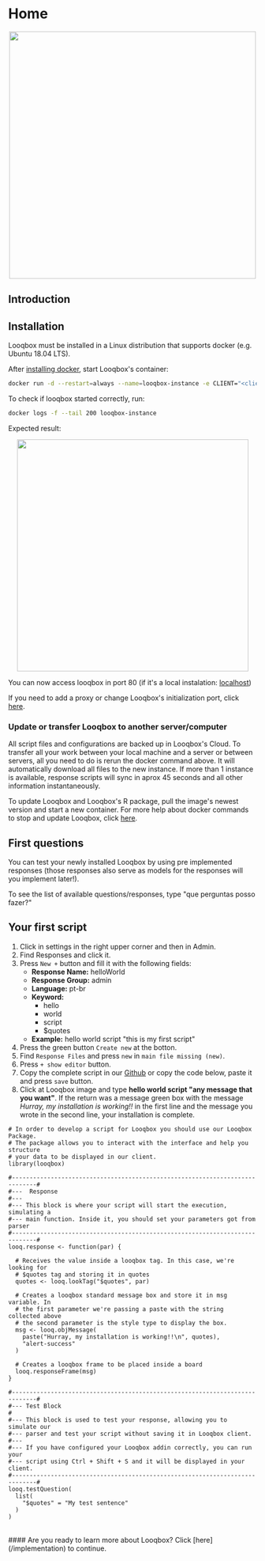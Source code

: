 # Home

<p align="center">
  <img src="https://s3-sa-east-1.amazonaws.com/looqbox/github-images/question.gif" width="500">
</p>

## Introduction

## Installation

Looqbox must be installed in a Linux distribution that supports docker (e.g. Ubuntu 18.04 LTS).

After <a href="https://docs.docker.com/install/" target="_blank">installing docker</a>, start Looqbox's container:


```bash
docker run -d --restart=always --name=looqbox-instance -e CLIENT="<client name>" -e KEY="<client key>" -e RSTUDIO_PASS="<choose a password>" -p 80:80 -p 8787:8787 looqboxrep/fes-public:cloud002
```
To check if looqbox started correctly, run: 
```bash
docker logs -f --tail 200 looqbox-instance
```
Expected result:
<p align="center">
  <img src="https://s3-sa-east-1.amazonaws.com/looqbox/github-images/logs-successful-start.png" width="469">
</p>

You can now access looqbox in port 80 (if it's a local instalation: <a href="http://localhost:80/" target="_blank">localhost</a>)

If you need to add a proxy or change Looqbox's initialization port, click [here](/z-extras#additional-parameters).

### Update or transfer Looqbox to another server/computer

All script files and configurations are backed up in Looqbox's Cloud. To transfer all your work between your local machine and a server or between servers, all you need to do is rerun the docker command above. It will automatically download all files to the new instance. If more than 1 instance is available, response scripts will sync in aprox  45 seconds and all other information instantaneously. 

To update Looqbox and Looqbox's R package, pull the image's newest version and start a new container. For more help about docker commands to stop and update Looqbox, click [here](/z-extras#docker-commands-for-looqbox).


## First questions

You can test your newly installed Looqbox by using pre implemented responses (those responses also serve as models for the responses will you implement later!).

To see the list of available questions/responses, type "que perguntas posso fazer?"

## Your first script

1. Click in settings in the right upper corner and then in Admin.
2. Find Responses and click it.
3. Press `New +` button and fill it with the following fields:
    - **Response Name:** helloWorld
    - **Response Group:** admin
    - **Language:** pt-br
    - **Keyword:**
        - hello
        - world
        - script
        - $quotes
    - **Example:** hello world script "this is my first script"
4. Press the green button `Create new` at the botton.
5. Find `Response Files` and press `new` in `main file missing (new)`.
6. Press `+ show editor` button.
7. Copy the complete script in our [Github](/templates/helloWorld.R) or copy the code below, paste it and press `save` button. 
8. Click at Looqbox image and type **hello world script "any message that you want"**. If the return was a message green box with the message *Hurray, my installation is working!!* in the first line and the message you wrote in the second line, your installation is complete.

```looqbox
# In order to develop a script for Looqbox you should use our Looqbox Package.
# The package allows you to interact with the interface and help you structure
# your data to be displayed in our client.
library(looqbox)

#-----------------------------------------------------------------------------#
#---  Response
#---
#--- This block is where your script will start the execution, simulating a 
#--- main function. Inside it, you should set your parameters got from parser
#-----------------------------------------------------------------------------#
looq.response <- function(par) {
  
  # Receives the value inside a looqbox tag. In this case, we're looking for 
  # $quotes tag and storing it in quotes
  quotes <- looq.lookTag("$quotes", par)
  
  # Creates a looqbox standard message box and store it in msg variable. In
  # the first parameter we're passing a paste with the string collected above
  # the second parameter is the style type to display the box. 
  msg <- looq.objMessage(
    paste("Hurray, my installation is working!!\n", quotes),
    "alert-success"
  )
  
  # Creates a looqbox frame to be placed inside a board
  looq.responseFrame(msg)
}

#-----------------------------------------------------------------------------#
#--- Test Block
#
#--- This block is used to test your response, allowing you to simulate our
#--- parser and test your script without saving it in Looqbox client.
#---
#--- If you have configured your Looqbox addin correctly, you can run your 
#--- script using Ctrl + Shift + S and it will be displayed in your client.
#-----------------------------------------------------------------------------#
looq.testQuestion(
  list(
    "$quotes" = "My test sentence"
  )
)
```
<br>
#### Are you ready to learn more about Looqbox? Click [here](/implementation) to continue.

